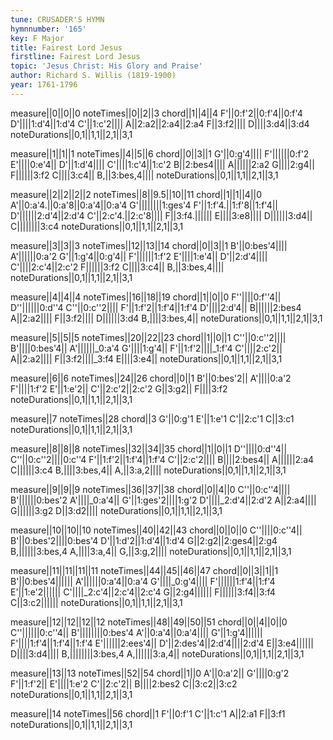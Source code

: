 ```yaml
---
tune: CRUSADER'S HYMN
hymnnumber: '165'
key: F Major
title: Fairest Lord Jesus
firstline: Fairest Lord Jesus
topic: 'Jesus Christ: His Glory and Praise'
author: Richard S. Willis (1819-1900)
year: 1761-1796
---
```

measure||0||0||0
noteTimes||0||2||3
chord||1||4||4
F'||0:f'2||0:f'4||0:f'4
D'||||1:d'4||1:d'4
C'||1:c'2||||
A||2:a2||2:a4||2:a4
F||3:f2||||
D||||3:d4||3:d4
noteDurations||0,1||1,1||2,1||3,1

measure||1||1||1
noteTimes||4||5||6
chord||0||3||1
G'||0:g'4||||
F'||||||0:f'2
E'||||0:e'4||
D'||1:d'4||||
C'||||1:c'4||1:c'2
B||2:bes4||||
A||||||2:a2
G||||2:g4||
F||||||3:f2
C||||3:c4||
B,||3:bes,4||||
noteDurations||0,1||1,1||2,1||3,1

measure||2||2||2||2
noteTimes||8||9.5||10||11
chord||1||1||4||0
A'||0:a'4.||0:a'8||0:a'4||0:a'4
G'||||||||1:ges'4
F'||1:f'4.||1:f'8||1:f'4||
D'||||||2:d'4||2:d'4
C'||2:c'4.||2:c'8||||
F||3:f4.||||||
E||||3:e8||||
D||||||3:d4||
C||||||||3:c4
noteDurations||0,1||1,1||2,1||3,1

measure||3||3||3
noteTimes||12||13||14
chord||0||3||1
B'||0:bes'4||||
A'||||||0:a'2
G'||1:g'4||0:g'4||
F'||||||1:f'2
E'||||1:e'4||
D'||2:d'4||||
C'||||2:c'4||2:c'2
F||||||3:f2
C||||3:c4||
B,||3:bes,4||||
noteDurations||0,1||1,1||2,1||3,1

measure||4||4||4
noteTimes||16||18||19
chord||1||0||0
F''||||0:f''4||
D''||||||0:d''4
C''||0:c''2||||
F'||1:f'2||1:f'4||1:f'4
D'||||2:d'4||
B||||||2:bes4
A||2:a2||||
F||3:f2||||
D||||||3:d4
B,||||3:bes,4||
noteDurations||0,1||1,1||2,1||3,1

measure||5||5||5
noteTimes||20||22||23
chord||1||0||1
C''||0:c''2||||
B'||||0:bes'4||
A'||||||_0:a'4
G'||||1:g'4||
F'||1:f'2||||_1:f'4
C'||||2:c'2||
A||2:a2||||
F||3:f2||||_3:f4
E||||3:e4||
noteDurations||0,1||1,1||2,1||3,1

measure||6||6
noteTimes||24||26
chord||0||1
B'||0:bes'2||
A'||||0:a'2
F'||||1:f'2
E'||1:e'2||
C'||2:c'2||2:c'2
G||3:g2||
F||||3:f2
noteDurations||0,1||1,1||2,1||3,1

measure||7
noteTimes||28
chord||3
G'||0:g'1
E'||1:e'1
C'||2:c'1
C||3:c1
noteDurations||0,1||1,1||2,1||3,1

measure||8||8||8
noteTimes||32||34||35
chord||1||0||1
D''||||0:d''4||
C''||0:c''2||||0:c''4
F'||1:f'2||1:f'4||1:f'4
C'||2:c'2||||
B||||2:bes4||
A||||||2:a4
C||||||3:c4
B,||||3:bes,4||
A,||3:a,2||||
noteDurations||0,1||1,1||2,1||3,1

measure||9||9||9
noteTimes||36||37||38
chord||0||4||0
C''||0:c''4||||
B'||||||0:bes'2
A'||||_0:a'4||
G'||1:ges'2||||1:g'2
D'||||_2:d'4||2:d'2
A||2:a4||||
G||||||3:g2
D||3:d2||||
noteDurations||0,1||1,1||2,1||3,1

measure||10||10||10
noteTimes||40||42||43
chord||0||0||0
C''||||0:c''4||
B'||0:bes'2||||0:bes'4
D'||1:d'2||1:d'4||1:d'4
G||2:g2||2:ges4||2:g4
B,||||||3:bes,4
A,||||3:a,4||
G,||3:g,2||||
noteDurations||0,1||1,1||2,1||3,1

measure||11||11||11||11
noteTimes||44||45||46||47
chord||0||3||1||1
B'||0:bes'4||||||
A'||||||0:a'4||0:a'4
G'||||_0:g'4||||
F'||||||1:f'4||1:f'4
E'||1:e'2||||||
C'||||_2:c'4||2:c'4||2:c'4
G||2:g4||||||
F||||||3:f4||3:f4
C||3:c2||||||
noteDurations||0,1||1,1||2,1||3,1

measure||12||12||12||12
noteTimes||48||49||50||51
chord||0||4||0||0
C''||||||0:c''4||
B'||||||||0:bes'4
A'||0:a'4||0:a'4||||
G'||1:g'4||||||
F'||||1:f'4||1:f'4||1:f'4
E'||||||2:ees'4||
D'||2:des'4||2:d'4||||2:d'4
E||3:e4||||||
D||||3:d4||||
B,||||||||3:bes,4
A,||||||3:a,4||
noteDurations||0,1||1,1||2,1||3,1

measure||13||13
noteTimes||52||54
chord||1||0
A'||0:a'2||
G'||||0:g'2
F'||1:f'2||
E'||||1:e'2
C'||2:c'2||
B||||2:bes2
C||3:c2||3:c2
noteDurations||0,1||1,1||2,1||3,1

measure||14
noteTimes||56
chord||1
F'||0:f'1
C'||1:c'1
A||2:a1
F||3:f1
noteDurations||0,1||1,1||2,1||3,1

